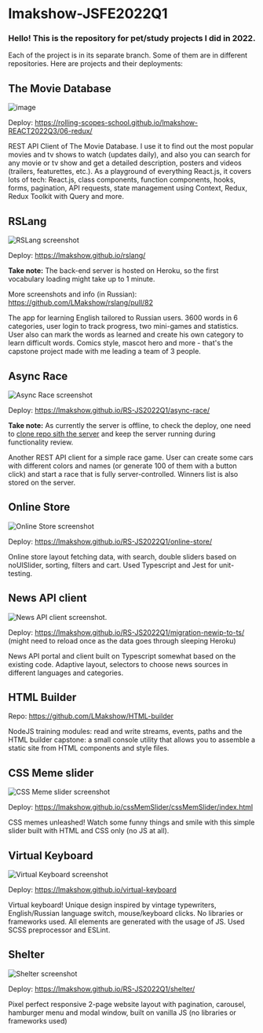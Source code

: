 # lmakshow-JSFE2022Q1

### Hello! This is the repository for pet/study projects I did in 2022. 

Each of the project is in its separate branch. Some of them are in different repositories. Here are projects and their deployments:

## The Movie Database
![image](https://user-images.githubusercontent.com/19377176/195115239-e8b137e0-8dc9-45c0-9037-08f910a2cba4.png)

Deploy: https://rolling-scopes-school.github.io/lmakshow-REACT2022Q3/06-redux/

REST API Client of The Movie Database. I use it to find out the most popular movies and tv shows to watch (updates daily), and also you can search for any movie or tv show and get a detailed description, posters and videos (trailers, featurettes, etc.). As a playground of everything React.js, it covers lots of tech: React.js, class components, function components, hooks, forms, pagination, API requests, state management using Context, Redux, Redux Toolkit with Query and more.

## RSLang
![RSLang screenshot](https://user-images.githubusercontent.com/19377176/188272212-90246231-9114-44fa-a0ac-40d1dbbb49c3.png)

Deploy: https://lmakshow.github.io/rslang/

**Take note:** The back-end server is hosted on Heroku, so the first vocabulary loading might take up to 1 minute. 

More screenshots and info (in Russian): https://github.com/LMakshow/rslang/pull/82

The app for learning English tailored to Russian users. 3600 words in 6 categories, user login to track progress, two mini-games and statistics. User also can mark the words as learned and create his own category to learn difficult words. Comics style, mascot hero and more - that's the capstone project made with me leading a team of 3 people.

## Async Race
![Async Race screenshot](https://user-images.githubusercontent.com/19377176/182315318-986f9f18-e9c3-4e85-9da9-230739fcc39b.png)

Deploy: https://lmakshow.github.io/RS-JS2022Q1/async-race/

**Take note:** As currently the server is offline, to check the deploy, one need to [clone repo sith the server](https://github.com/mikhama/async-race-api.git) and keep the server running during functionality review.

Another REST API client for a simple race game. User can create some cars with different colors and names (or generate 100 of them with a button click) and start a race that is fully server-controlled. Winners list is also stored on the server.

## Online Store
![Online Store screenshot](https://user-images.githubusercontent.com/19377176/179367506-d30ff9ff-04db-4c07-86df-1fef6ca776eb.png)

Deploy: https://lmakshow.github.io/RS-JS2022Q1/online-store/

Online store layout fetching data, with search, double sliders based on noUISlider, sorting, filters and cart. Used Typescript and Jest for unit-testing.

## News API client
![News API client screenshot](https://user-images.githubusercontent.com/19377176/176517039-574486f4-abe0-4d25-883d-7d6e599935b3.png).

Deploy: https://lmakshow.github.io/RS-JS2022Q1/migration-newip-to-ts/ (might need to reload once as the data goes through sleeping Heroku)

News API portal and client built on Typescript somewhat based on the existing code. Adaptive layout, selectors to choose news sources in different languages and categories.

## HTML Builder
Repo: https://github.com/LMakshow/HTML-builder

NodeJS training modules: read and write streams, events, paths and the HTML builder capstone: a small console utility that allows you to assemble a static site from HTML components and style files. 

## CSS Meme slider
![CSS Meme slider screenshot](https://user-images.githubusercontent.com/19377176/167175095-74cfef95-d7bd-43dc-9ed1-edb601152ffd.jpg)

Deploy: https://lmakshow.github.io/cssMemSlider/cssMemSlider/index.html

CSS memes unleashed! Watch some funny things and smile with this simple slider built with HTML and CSS only (no JS at all).

## Virtual Keyboard
![Virtual Keyboard screenshot](https://user-images.githubusercontent.com/19377176/166896096-a7932e29-c25b-40b0-bfb8-f0712b96d135.jpg)

Deploy: https://lmakshow.github.io/virtual-keyboard

Virtual keyboard! Unique design inspired by vintage typewriters, English/Russian language switch, mouse/keyboard clicks. No libraries or frameworks used. All elements are generated with the usage of JS. Used SCSS preprocessor and ESLint.

## Shelter
![Shelter screenshot](https://user-images.githubusercontent.com/19377176/162006224-d105139b-0b87-4823-9a06-bb85711623c8.png)

Deploy: https://lmakshow.github.io/RS-JS2022Q1/shelter/

Pixel perfect responsive 2-page website layout with pagination, carousel, hamburger menu and modal window, built on vanilla JS (no libraries or frameworks used)
